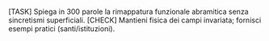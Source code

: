 [TASK] Spiega in 300 parole la rimappatura funzionale abramitica senza sincretismi superficiali.
[CHECK] Mantieni fisica dei campi invariata; fornisci esempi pratici (santi/istituzioni).
